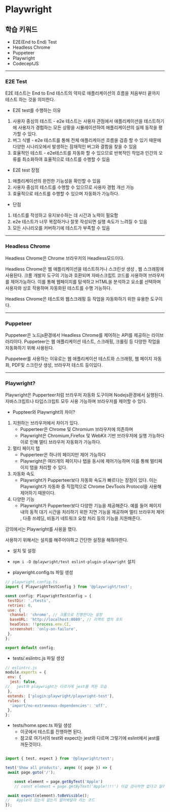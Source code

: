 # Playwright

## 학습 키워드

* E2E(End to End) Test
* Headless Chrome
* Puppeteer
* Playwright
* CodeceptJS

* * *

### E2E Test

E2E 테스트는 End to End 테스트의 약자로 애플리케이션의 흐름을 처음부터 끝까지 테스트 하는 것을 의미한다.

* E2E test를 수행하는 이유

1. 사용자 중심의 테스트 - e2e 테스트는 사용자 관점에서 애플리케이션을 테스트하기에 사용자가 경험하는 모든 상황을 시뮬레이션하여 애플리케이션의 실제 동작을 평가할 수 있다.
2. 버그 식별 - e2e 테스트를 통해 전체 애플리케이션 흐름을 검증 할 수 있기 때문에 다양한 시나리오에서 발생하는 잠재적인 버그와 결함을 찾을 수 있음
3. 효율적인 테스트 - e2e테스트를 자동화 할 수 있으므로 반복적인 작업과 인간의 오류를 최소화하여 효율적으로 테스트를 수행할 수 있음

* E2E test 장점

1. 애플리케이션의 완전한 기능성을 확인할 수 있음
2. 사용자 중심의 테스트를 수행할 수 있으므로 사용자 경험 개선 가능
3. 효율적으로 테스트를 수행할 수 있으며 자동화가 가능하다.

* 단점

1. 테스트를 작성하고 유지보수하는 데 시간과 노력이 필요함
2. e2e 테스트가 너무 복잡하거나 잘못 작성되면 실행 속도가 느려질 수 있음
3. 모든 시나리오를 커버하기에 테스트가 부족할 수 있음

* * *

### Headless Chrome

Headless Chrome은 Chrome 브라우저의 Headless모드이다.

Headless Chrome은 웹 애플리케이션을 테스트하거나 스크린샷 생성 , 웹 스크래핑에 사용된다. 크롬 개발자 도구의 기능과 호환되며 자바스크립트 코드를 사용하여 브라우저를 제어가능하다. 이를 통해 웹페이지를 탐색하고 HTML을 분석하고 요소를 선택하며 사용자와 상호 작용하며 자동화된 테스트를 수행 가능하다.

Headless Chrome은 테스트와 웹스크래핑 등 작업을 자동화하기 위한 유용한 도구이다.

* * *

### Puppeteer

Puppeteer은 노드js환경에서 Headless Chrome를 제어하는 API를 제공하는 라이브러리이다. Puppeteer는 웹 애플리케이션 테스트, 스크래핑, 크롤링 등 다양한 작업을 자동화하기 위해 사용된다.

Puppeteer를 사용하는 이유로는 웹 애플리케이션 테스트와 스크래핑, 웹 페이지 자동화, PDF및 스크린샷 생성, 브라우저 테스트 등이있다.

* * *

### Playwright?

Playwright은 Pupperteer처럼 브라우저 자동화 도구이며 Nodejs환경에서 실행된다. 자바스크립트나 타입스크립트 모두 사용 가능하며 브라우저를 제어할 수 있다.

* Puppteer와 Playwright의 차이?

1. 지원하는 브라우저에서 차이가 있다.
    * Pupperteer은 Chrome 및 Chromium 브라우저에 의존하며
    * Playwright은 Chromium,Firefox 및 WebKit 기반 브라우저에 실행 가능하다 이로 인해 멀티 브라우저 자동화가 가능하다.
2. 멀티 페이지 탭
    * Pupperteer은 하나의 페이지만 제어 가능하다
    * Playwright은 여러개의 페이지나 탭을 동시에 제어가능하며 이를 통해 멀티페이지 탭을 처리할 수 있다.
3. 자동화 속도
    * Playwright가 Pupperteer보다 자동화 속도가 빠르다는 장점이 있다. 이는 Playwright가 자동화 중 직접적으로 Chrome DevTools Protocol을 사용해 제어하기 때문이다.
4. 다양한 기능
    * Playwright가 Pupperteer보다 다양한 기능을 제공해준다. 예를 들어 페이지 내의 동적 대기 시간을 처리하기 위한 지연 기능을 제공하며 멀티 브라우저 제어 , 다중 쓰레딩, 비동기 네트워크 요청 처리 등의 기능을 지원해준다.

강의에서는 Playwright를 사용을 했다.

사용하기 위해서는 설치를 해주어야하고 간단한 설정을 해줘야한다.

* 설치 및 설정

* ``npm i -D @playwright/test eslint-plugin-playwright`` 설치
* playwright.config.ts 파일 생성

```js
// playwright.config.ts
import { PlaywrightTestConfig } from '@playwright/test';

const config: PlaywrightTestConfig = {
 testDir: './tests',
 retries: 0,
 use: {
  channel: 'chrome', // 크롬으로 진행한다는 설정
  baseURL: 'http://localhost:8080', // 리액트 앱의 포트
  headless: !!process.env.CI,
  screenshot: 'only-on-failure',
 },
};

export default config;
```

* tests/.eslintrc.js 파일 생성

```js
// eslintrc.js
module.exports = {
 env: {
  jest: false,
//   jest와 playwright는 다르기에 jest를 꺼둔 모습
 },
 extends: ['plugin:playwright/playwright-test'],
 rules: {
  'import/no-extraneous-dependencies': 'off',
 },
};
```

* tests/home.spec.ts 파일 생성
  * 이곳에서 테스트를 진행하면 된다.
  * 참고로 여기서의 test와 expect는 jest와 다르며 그렇기에 eslint에서 jest를 꺼둔것이다.

```js

import { test, expect } from '@playwright/test';

test('Show all products', async ({ page }) => {
 await page.goto('/');

    const element = page.getByText('Apple')
    // const element = page.getByText('Apple!!!!') 이걸 검사하면 없다고 알려줌

 await expect(element).toBeVisible();
//   Apple이 있는지 없는지 알아봐달라 라는 코드
});
```